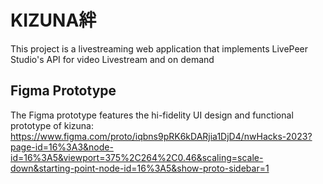 # KIZUNA絆

This project is a livestreaming web application that implements LivePeer Studio's API for video Livestream and on demand

## Figma Prototype

The Figma prototype features the hi-fidelity UI design and functional prototype of kizuna:
https://www.figma.com/proto/iqbns9pRK6kDARjia1DjD4/nwHacks-2023?page-id=16%3A3&node-id=16%3A5&viewport=375%2C264%2C0.46&scaling=scale-down&starting-point-node-id=16%3A5&show-proto-sidebar=1
